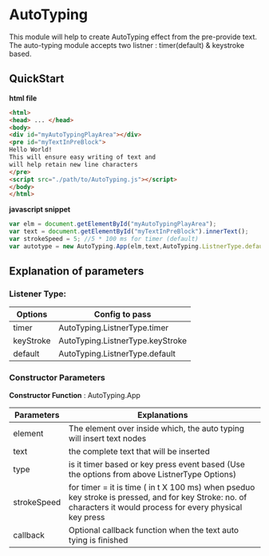 # AutoTyping #
This module will help to create AutoTyping effect from the pre-provide text.
The auto-typing module accepts two listner : timer(default) & keystroke based.

## QuickStart ##
**html file**
```html
<html>
<head> ... </head>
<body>
<div id="myAutoTypingPlayArea"></div>
<pre id="myTextInPreBlock">
Hello World!
This will ensure easy writing of text and
will help retain new line characters
</pre>
<script src="./path/to/AutoTyping.js"></script>
</body>
</html>
````
**javascript snippet**
```javascript
var elm = document.getElementById("myAutoTypingPlayArea");
var text = document.getElementById("myTextInPreBlock").innerText();
var strokeSpeed = 5; //5 * 100 ms for timer (default)
var autotype = new AutoTyping.App(elm,text,AutoTyping.ListnerType.default,5)
```

## Explanation of parameters ##
### Listener Type: ###
Options 	|	Config to pass
------------|-----------------------------------
timer 		|	AutoTyping.ListnerType.timer
keyStroke 	|	AutoTyping.ListnerType.keyStroke
default 	|	AutoTyping.ListnerType.default

### Constructor Parameters ###
**Constructor Function** : AutoTyping.App

Parameters 	|	Explanations
------------|-----------------------------------------------------------------------------------------------------------------------------------------------------------------
element 	|	The element over inside which, the auto typing will insert text nodes
text 		|	the complete text that will be inserted
type 		|	is it timer based or key press event based (Use the options from above ListnerType Options)
strokeSpeed	|	for timer = it is time ( in t X 100 ms) when pseduo key stroke is pressed, and for key Stroke: no. of characters it would process for every physical key press
callback 	| 	Optional callback function when the text auto tying is finished
